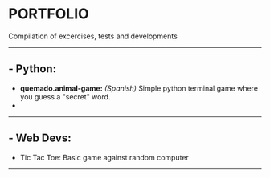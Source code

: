 # PORTFOLIO
Compilation of excercises, tests and developments

- - - - 

## - Python:
  - **quemado.animal-game:** *(Spanish)* Simple python terminal game where you guess a "secret" word.
  - 

- - - -

## - Web Devs:
  - Tic Tac Toe: Basic game against random computer
  
- - - - 
